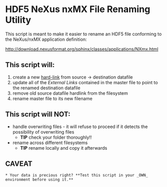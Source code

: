 HDF5 NeXus nxMX File Renaming Utility
======================================

This script is meant to make it easier to rename an HDF5
file conforming to the NeXus/nxMX application definition:

  http://download.nexusformat.org/sphinx/classes/applications/NXmx.html

## This script will:

1. create a new [hard-link](http://man7.org/linux/man-pages/man2/link.2.html) from source -> destination datafile
2. update all of the *External Links* contained in the master file to point to the renamed destination datafile
3. remove old source datafile hardlink from the filesystem
4. rename master file to its new filename

## This script will NOT:

- handle overwriting files - it will refuse to proceed if it
  detects the possibility of overwriting files
    * **TIP** check your folder thoroughly!!
- rename across different filesystems
    * **TIP** rename locally and copy it afterwards

## CAVEAT
    * Your data is precious right? **Test this script in your _OWN_ environment before using it.**
